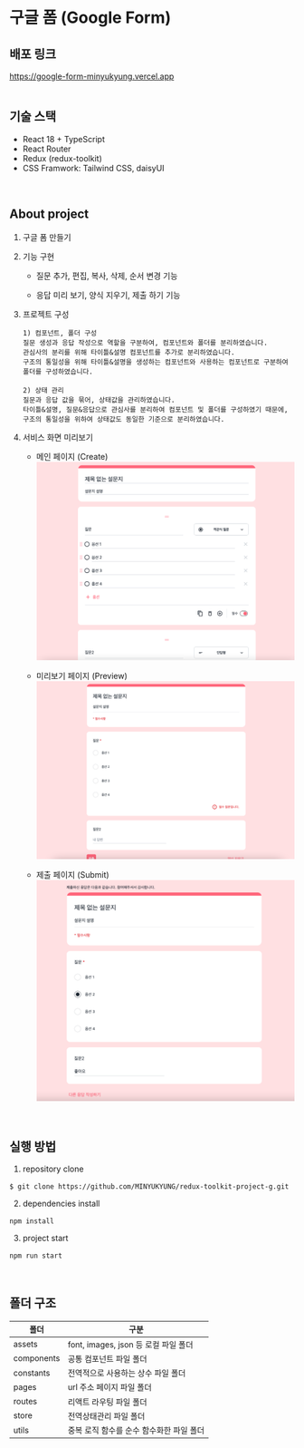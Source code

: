 # 구글 폼 (Google Form)

## 배포 링크
https://google-form-minyukyung.vercel.app
<br/>
<br/>

## 기술 스택
- React 18 + TypeScript
- React Router
- Redux (redux-toolkit)
- CSS Framwork: Tailwind CSS, daisyUI
<br/>

## About project
1. 구글 폼 만들기

2. 기능 구현
    - 질문 추가, 편집, 복사, 삭제, 순서 변경 기능

    - 응답 미리 보기, 양식 지우기, 제출 하기 기능 

3. 프로젝트 구성
    ```
    1) 컴포넌트, 폴더 구성
    질문 생성과 응답 작성으로 역할을 구분하여, 컴포넌트와 폴더를 분리하였습니다.  
    관심사의 분리를 위해 타이틀&설명 컴포넌트를 추가로 분리하였습니다.
    구조의 통일성을 위해 타이틀&설명을 생성하는 컴포넌트와 사용하는 컴포넌트로 구분하여 폴더를 구성하였습니다.

    2) 상태 관리
    질문과 응답 값을 묶어, 상태값을 관리하였습니다.
    타이틀&설명, 질문&응답으로 관심사를 분리하여 컴포넌트 및 폴더를 구성하였기 때문에, 구조의 통일성을 위하여 상태값도 동일한 기준으로 분리하였습니다.
    ```

4. 서비스 화면 미리보기
    - 메인 페이지 (Create)
    ![create](./src/assets/images/create.png)

    - 미리보기 페이지 (Preview)
    ![preview](./src/assets/images/preview.png)
    
    - 제출 페이지 (Submit)
    ![submit](./src/assets/images/submit.png)
<br/>

## 실행 방법
1. repository clone
```
$ git clone https://github.com/MINYUKYUNG/redux-toolkit-project-g.git
```
2. dependencies install
```
npm install
```
3. project start
```
npm run start
```
<br/>

## 폴더 구조
| 폴더 | 구분 |
| -- | -- |
| assets | font, images, json 등 로컬 파일 폴더 |
| components | 공통 컴포넌트 파일 폴더 |
| constants | 전역적으로 사용하는 상수 파일 폴더 |
| pages | url 주소 페이지 파일 폴더 |
| routes | 리액트 라우팅 파일 폴더 |
| store | 전역상태관리 파일 폴더 |
| utils | 중복 로직 함수를 순수 함수화한 파일 폴더 |
<br/>
